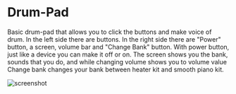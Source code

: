 # Drum-Pad
Basic drum-pad that allows you to click the buttons and make voice of drum.
In the left side there are buttons.
In the right side there are "Power" button, a screen, volume bar and "Change Bank" button.
With power button, just like a device you can make it off or on.
The screen shows you the bank, sounds that you do, and while changing volume shows you to volume value
Change bank changes your bank between heater kit and smooth piano kit.

![screenshot](https://user-images.githubusercontent.com/70448242/182115676-f38ad218-5bc2-46fc-b1cc-65aa2f210637.png)
